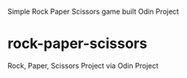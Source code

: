 Simple Rock Paper Scissors game built Odin Project

# rock-paper-scissors
Rock, Paper, Scissors Project via Odin Project
